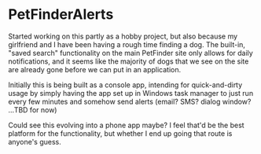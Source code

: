 # PetFinderAlerts

Started working on this partly as a hobby project, but also because my girlfriend and I have been having a rough time finding a dog.
The built-in, "saved search" functionality on the main PetFinder site only allows for daily notifications, and it seems like the majority
of dogs that we see on the site are already gone before we can put in an application.

Initially this is being built as a console app, intending for quick-and-dirty usage by simply having the app set up in Windows task manager
to just run every few minutes and somehow send alerts (email? SMS? dialog window? ...TBD for now)

Could see this evolving into a phone app maybe? I feel that'd be the best platform for the functionality, but whether I end up going that
route is anyone's guess.
